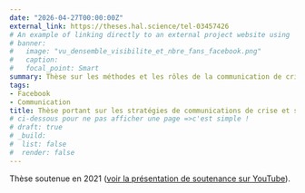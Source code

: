 ```yaml
---
date: "2026-04-27T00:00:00Z"
external_link: https://theses.hal.science/tel-03457426
# An example of linking directly to an external project website using `external_link`.
# banner: 
#   image: "vu_densemble_visibilite_et_nbre_fans_facebook.png"
#   caption:
#   focal_point: Smart
summary: Thèse sur les méthodes et les rôles de la communication de crise, et la mesure de la performance des communications et de l'influence en ligne
tags:
- Facebook
- Communication
title: Thèse portant sur les stratégies de communications de crise et sur la mesure de la performance des communications et de l'influence en ligne
# ci-dessous pour ne pas afficher une page =>c'est simple !
# draft: true
# _build:
#  list: false
#  render: false
---
```

Thèse soutenue en 2021 ([voir la présentation de soutenance sur YouTube](https://www.youtube.com/watch?v=Fao_hs98X5g)).